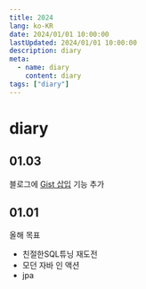 ```yaml
---
title: 2024
lang: ko-KR
date: 2024/01/01 10:00:00
lastUpdated: 2024/01/01 10:00:00
description: diary
meta:
  - name: diary
    content: diary
tags: ["diary"]
---
```


# diary

## 01.03

블로그에 [Gist 삽입](/src/posts/2024/vuepressGist.md) 기능 추가

## 01.01

올해 목표

- 친절한SQL튜닝 재도전
- 모던 자바 인 액션
- jpa
